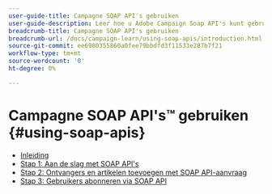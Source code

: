 ```yaml
---
user-guide-title: Campagne SOAP API's gebruiken
user-guide-description: Leer hoe u Adobe Campaign Soap API's kunt gebruiken en een geavanceerde leveringsworkflow kunt maken.
breadcrumb-title: Campagne SOAP API's gebruiken
breadcrumb-url: /docs/campaign-learn/using-soap-apis/introduction.html
source-git-commit: ee6980355860a0fee79bbdfd3f11533e287b7f21
workflow-type: tm+mt
source-wordcount: '0'
ht-degree: 0%

---
```



# Campagne SOAP API&#39;s™ gebruiken {#using-soap-apis}

+ [Inleiding](/help/tutorial-using-soap-apis/introduction.md)
+ [Stap 1: Aan de slag met SOAP API&#39;s](/help/tutorial-using-soap-apis/get-started-with-soap-apis.md)
+ [Stap 2: Ontvangers en artikelen toevoegen met SOAP API-aanvraag](/help/tutorial-using-soap-apis/add-recipients-and-articles-using-using-soap-api-requests.md)
+ [Stap 3: Gebruikers abonneren via SOAP API](/help/tutorial-using-soap-apis/subscribe-users-via-soap-api.md)
